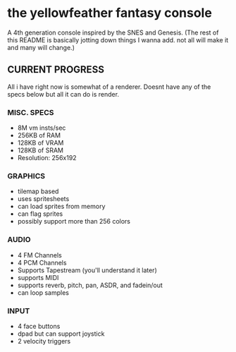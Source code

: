 # the yellowfeather fantasy console 

A 4th generation console inspired by the SNES and Genesis.
(The rest of this README is basically jotting down things I wanna add. not all will make it and many will change.)

## CURRENT PROGRESS

All i have right now is somewhat of a renderer. Doesnt have any of the specs below but all it can do is render.

### MISC. SPECS 

* 8M vm insts/sec
* 256KB of RAM
* 128KB of VRAM
* 128KB of SRAM
* Resolution: 256x192

### GRAPHICS

* tilemap based
* uses spritesheets
* can load sprites from memory 
* can flag sprites
* possibly support more than 256 colors


### AUDIO

* 4 FM Channels
* 4 PCM Channels
* Supports Tapestream (you'll understand it later)
* supports MIDI
* supports reverb, pitch, pan, ASDR, and fadein/out
* can loop samples

### INPUT

* 4 face buttons 
* dpad but can support joystick 
* 2 velocity triggers
